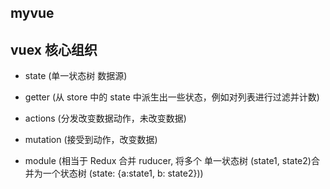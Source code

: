 ## myvue

## vuex 核心组织

- state (单一状态树 数据源)

- getter (从 store 中的 state 中派生出一些状态，例如对列表进行过滤并计数)

- actions (分发改变数据动作，未改变数据)

- mutation (接受到动作，改变数据)

- module (相当于 Redux 合并 ruducer, 将多个 单一状态树 (state1, state2)合并为一个状态树 (state: {a:state1, b: state2}))

